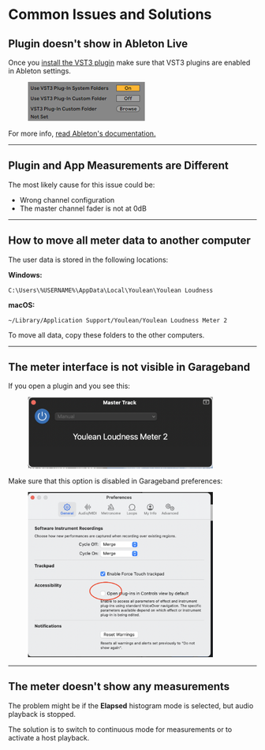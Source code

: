 # Common Issues and Solutions

## Plugin doesn't show in Ableton Live

Once you [install the VST3 plugin](../introduction/installation-windows.md) make sure that VST3 plugins are enabled in Ableton settings.&#x20;

<div align="left"><figure><img src="../.gitbook/assets/Ableton VST3 plugins.png" alt=""><figcaption></figcaption></figure></div>

For more info, [read Ableton's documentation.](https://help.ableton.com/hc/en-us/articles/209071729-Using-VST-plug-ins-on-Windows)

***

## Plugin and App Measurements are Different

The most likely cause for this issue could be:

* Wrong channel configuration
* The master channel fader is not at 0dB

***

## How to move all meter data to another computer

The user data is stored in the following locations:

**Windows:**

```
C:\Users\%USERNAME%\AppData\Local\Youlean\Youlean Loudness
```

**macOS:**

```
~/Library/Application Support/Youlean/Youlean Loudness Meter 2
```

To move all data, copy these folders to the other computers.

***

## The meter interface is not visible in Garageband

If you open a plugin and you see this:

<figure><img src="../.gitbook/assets/YLM2 Interface not visible Garageband.png" alt="" width="375"><figcaption></figcaption></figure>

Make sure that this option is disabled in Garageband preferences:

<figure><img src="../.gitbook/assets/YLM2 Interface not visible Garageband Fix.png" alt="" width="375"><figcaption></figcaption></figure>

***

## The meter doesn't show any measurements

The problem might be if the **Elapsed** histogram mode is selected, but audio playback is stopped.

The solution is to switch to continuous mode for measurements or to activate a host playback.
